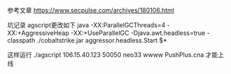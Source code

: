 
参考文章
https://www.secpulse.com/archives/180106.html

坑记录
agscript更改如下
java -XX:ParallelGCThreads=4 -XX:+AggressiveHeap -XX:+UseParallelGC -Djava.awt.headless=true -classpath ./cobaltstrike.jar aggressor.headless.Start $*


这样运行 ./agscript 106.15.40.123 50050 neo33 wwww PushPlus.cna 才能上线
